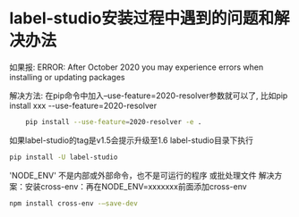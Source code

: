 # label-studio安装过程中遇到的问题和解决办法

如果报: ERROR: After October 2020 you may experience errors when installing or updating packages

解决方法: 在pip命令中加入–use-feature=2020-resolver参数就可以了, 比如pip install xxx --use-feature=2020-resolver

```sh
    pip install --use-feature=2020-resolver -e .
```

如果label-studio的tag是v1.5会提示升级至1.6
label-studio目录下执行

```sh
pip install -U label-studio
```

'NODE_ENV' 不是内部或外部命令，也不是可运行的程序 或批处理文件
解决方案：安装cross-env：再在NODE_ENV=xxxxxxx前面添加cross-env

```sh
npm install cross-env -–save-dev
```
